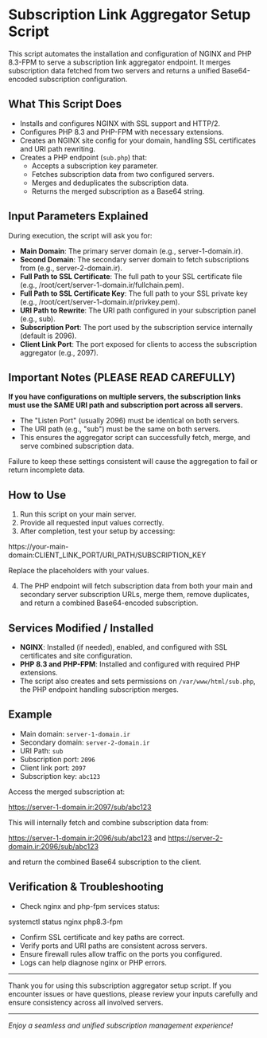 # Subscription Link Aggregator Setup Script

This script automates the installation and configuration of NGINX and PHP 8.3-FPM to serve a subscription link aggregator endpoint.
It merges subscription data fetched from two servers and returns a unified Base64-encoded subscription configuration.

## What This Script Does

- Installs and configures NGINX with SSL support and HTTP/2.
- Configures PHP 8.3 and PHP-FPM with necessary extensions.
- Creates an NGINX site config for your domain, handling SSL certificates and URI path rewriting.
- Creates a PHP endpoint (`sub.php`) that:
  - Accepts a subscription key parameter.
  - Fetches subscription data from two configured servers.
  - Merges and deduplicates the subscription data.
  - Returns the merged subscription as a Base64 string.

## Input Parameters Explained

During execution, the script will ask you for:

- **Main Domain**: The primary server domain (e.g., server-1-domain.ir).
- **Second Domain**: The secondary server domain to fetch subscriptions from (e.g., server-2-domain.ir).
- **Full Path to SSL Certificate**: The full path to your SSL certificate file (e.g., /root/cert/server-1-domain.ir/fullchain.pem).
- **Full Path to SSL Certificate Key**: The full path to your SSL private key (e.g., /root/cert/server-1-domain.ir/privkey.pem).
- **URI Path to Rewrite**: The URI path configured in your subscription panel (e.g., sub).
- **Subscription Port**: The port used by the subscription service internally (default is 2096).
- **Client Link Port**: The port exposed for clients to access the subscription aggregator (e.g., 2097).

## Important Notes (PLEASE READ CAREFULLY)

**If you have configurations on multiple servers, the subscription links must use the SAME URI path and subscription port across all servers.**

- The "Listen Port" (usually 2096) must be identical on both servers.
- The URI path (e.g., "sub") must be the same on both servers.
- This ensures the aggregator script can successfully fetch, merge, and serve combined subscription data.

Failure to keep these settings consistent will cause the aggregation to fail or return incomplete data.

## How to Use

1. Run this script on your main server.
2. Provide all requested input values correctly.
3. After completion, test your setup by accessing:

https://your-main-domain:CLIENT_LINK_PORT/URI_PATH/SUBSCRIPTION_KEY


Replace the placeholders with your values.

4. The PHP endpoint will fetch subscription data from both your main and secondary server subscription URLs, merge them, remove duplicates, and return a combined Base64-encoded subscription.

## Services Modified / Installed

- **NGINX**: Installed (if needed), enabled, and configured with SSL certificates and site configuration.
- **PHP 8.3 and PHP-FPM**: Installed and configured with required PHP extensions.
- The script also creates and sets permissions on `/var/www/html/sub.php`, the PHP endpoint handling subscription merges.

## Example

- Main domain: `server-1-domain.ir`
- Secondary domain: `server-2-domain.ir`
- URI Path: `sub`
- Subscription port: `2096`
- Client link port: `2097`
- Subscription key: `abc123`

Access the merged subscription at:

https://server-1-domain.ir:2097/sub/abc123

This will internally fetch and combine subscription data from:

https://server-1-domain.ir:2096/sub/abc123
and
https://server-2-domain.ir:2096/sub/abc123

and return the combined Base64 subscription to the client.

## Verification & Troubleshooting

- Check nginx and php-fpm services status:

systemctl status nginx php8.3-fpm


- Confirm SSL certificate and key paths are correct.
- Verify ports and URI paths are consistent across servers.
- Ensure firewall rules allow traffic on the ports you configured.
- Logs can help diagnose nginx or PHP errors.

---

Thank you for using this subscription aggregator setup script. If you encounter issues or have questions, please review your inputs carefully and ensure consistency across all involved servers.

---

*Enjoy a seamless and unified subscription management experience!*
